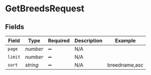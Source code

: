 # GetBreedsRequest


## Fields

| Field              | Type               | Required           | Description        | Example            |
| ------------------ | ------------------ | ------------------ | ------------------ | ------------------ |
| `page`             | *number*           | :heavy_minus_sign: | N/A                |                    |
| `limit`            | *number*           | :heavy_minus_sign: | N/A                |                    |
| `sort`             | *string*           | :heavy_minus_sign: | N/A                | breedname,asc      |